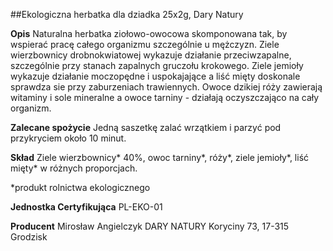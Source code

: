 ##Ekologiczna herbatka dla dziadka 25x2g, Dary Natury

**Opis** Naturalna herbatka ziołowo-owocowa skomponowana tak, by wspierać pracę całego organizmu szczególnie u mężczyzn. Ziele wierzbownicy drobnokwiatowej wykazuje działanie przeciwzapalne, szczególnie przy stanach zapalnych gruczołu krokowego. Ziele jemioły wykazuje działanie moczopędne i uspokajające a liść mięty doskonale sprawdza sie przy zaburzeniach trawiennych. Owoce dzikiej róży zawierają witaminy i sole mineralne a owoce tarniny - działają oczyszczająco na cały organizm.

**Zalecane spożycie** Jedną saszetkę zalać wrzątkiem i parzyć pod przykryciem około 10 minut.

**Skład** Ziele wierzbownicy\* 40%, owoc tarniny\*, róży\*, ziele jemioły\*, liść mięty\* w różnych proporcjach.  

\*produkt rolnictwa ekologicznego

**Jednostka Certyfikująca** PL-EKO-01

**Producent** Mirosław Angielczyk DARY NATURY
Koryciny 73, 17-315 Grodzisk
